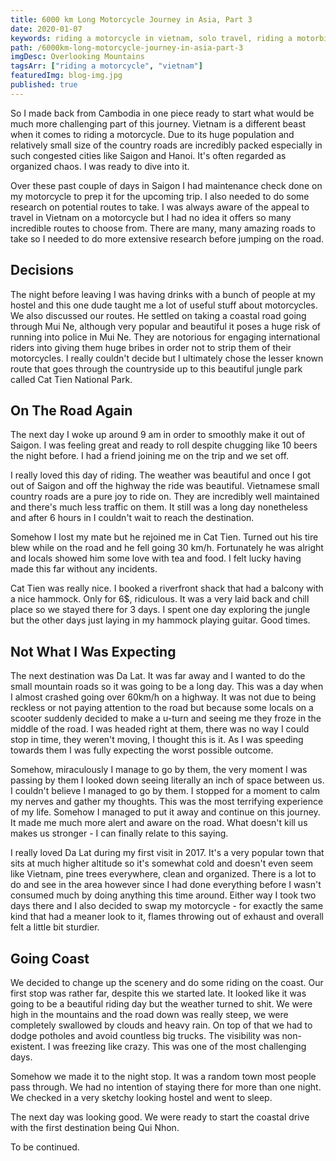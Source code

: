 ```yaml
---
title: 6000 km Long Motorcycle Journey in Asia, Part 3
date: 2020-01-07
keywords: riding a motorcycle in vietnam, solo travel, riding a motorbike in asia, honda win, riding honda win in vietnam, da lat, cat tien, riding in vietnam countryside
path: /6000km-long-motorcycle-journey-in-asia-part-3
imgDesc: Overlooking Mountains
tagsArr: ["riding a motorcycle", "vietnam"]
featuredImg: blog-img.jpg
published: true
---
```


So I made back from Cambodia in one piece ready to start what would be much more challenging part of this journey. Vietnam is a different beast when it comes to riding a motorcycle. Due to its huge population and relatively small size of the country roads are incredibly packed especially in such congested cities like Saigon and Hanoi. It's often regarded as organized chaos. I was ready to dive into it.

Over these past couple of days in Saigon I had maintenance check done on my motorcycle to prep it for the upcoming trip. I also needed to do some research on potential routes to take. I was always aware of the appeal to travel in Vietnam on a motorcycle but I had no idea it offers so many incredible routes to choose from. There are many, many amazing roads to take so I needed to do more extensive research before jumping on the road.

## Decisions

The night before leaving I was having drinks with a bunch of people at my hostel and this one dude taught me a lot of useful stuff about motorcycles. We also discussed our routes. He settled on taking a coastal road going through Mui Ne, although very popular and beautiful it poses a huge risk of running into police in Mui Ne. They are notorious for engaging international riders into giving them huge bribes in order not to strip them of their motorcycles. I really couldn't decide but I ultimately chose the lesser known route that goes through the countryside up to this beautiful jungle park called Cat Tien National Park.

## On The Road Again

The next day I woke up around 9 am in order to smoothly make it out of Saigon. I was feeling great and ready to roll despite chugging like 10 beers the night before. I had a friend joining me on the trip and we set off.

I really loved this day of riding. The weather was beautiful and once I got out of Saigon and off the highway the ride was beautiful. Vietnamese small country roads are a pure joy to ride on. They are incredibly well maintained and there's much less traffic on them. It still was a long day nonetheless and after 6 hours in I couldn't wait to reach the destination.

Somehow I lost my mate but he rejoined me in Cat Tien. Turned out his tire blew while on the road and he fell going 30 km/h. Fortunately he was alright and locals showed him some love with tea and food. I felt lucky having made this far without any incidents.

Cat Tien was really nice. I booked a riverfront shack that had a balcony with a nice hammock. Only for 6\$, ridiculous. It was a very laid back and chill place so we stayed there for 3 days. I spent one day exploring the jungle but the other days just laying in my hammock playing guitar. Good times.

## Not What I Was Expecting

The next destination was Da Lat. It was far away and I wanted to do the small mountain roads so it was going to be a long day. This was a day when I almost crashed going over 60km/h on a highway. It was not due to being reckless or not paying attention to the road but because some locals on a scooter suddenly decided to make a u-turn and seeing me they froze in the middle of the road. I was headed right at them, there was no way I could stop in time, they weren't moving, I thought this is it. As I was speeding towards them I was fully expecting the worst possible outcome.

Somehow, miraculously I manage to go by them, the very moment I was passing by them I looked down seeing literally an inch of space between us. I couldn't believe I managed to go by them. I stopped for a moment to calm my nerves and gather my thoughts. This was the most terrifying experience of my life. Somehow I managed to put it away and continue on this journey. It made me much more alert and aware on the road. What doesn't kill us makes us stronger - I can finally relate to this saying.

I really loved Da Lat during my first visit in 2017. It's a very popular town that sits at much higher altitude so it's somewhat cold and doesn't even seem like Vietnam, pine trees everywhere, clean and organized. There is a lot to do and see in the area however since I had done everything before I wasn't consumed much by doing anything this time around. Either way I took two days there and I also decided to swap my motorcycle - for exactly the same kind that had a meaner look to it, flames throwing out of exhaust and overall felt a little bit sturdier.

## Going Coast

We decided to change up the scenery and do some riding on the coast. Our first stop was rather far, despite this we started late. It looked like it was going to be a beautiful riding day but the weather turned to shit. We were high in the mountains and the road down was really steep, we were completely swallowed by clouds and heavy rain. On top of that we had to dodge potholes and avoid countless big trucks. The visibility was non-existent. I was freezing like crazy. This was one of the most challenging days.

Somehow we made it to the night stop. It was a random town most people pass through. We had no intention of staying there for more than one night. We checked in a very sketchy looking hostel and went to sleep.

The next day was looking good. We were ready to start the coastal drive with the first destination being Qui Nhon.

To be continued.
